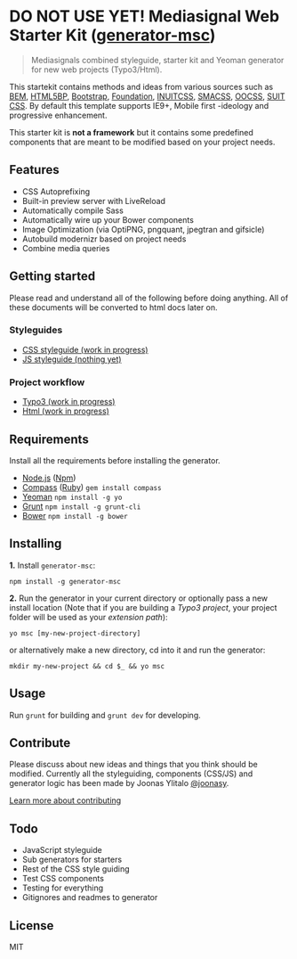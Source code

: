 # DO NOT USE YET! Mediasignal Web Starter Kit ([generator-msc](https://bitbucket.org/mediasignal/generator-msc.git))

> Mediasignals combined styleguide, starter kit and Yeoman generator for new web projects (Typo3/Html). 

This startekit contains methods and ideas from various sources such as [BEM](https://bem.info/), [HTML5BP](http://html5boilerplate.com/), [Bootstrap](http://getbootstrap.com), [Foundation](http://foundation.zurb.com/), [INUITCSS](https://github.com/inuitcss), [SMACSS](https://smacss.com/), [OOCSS](http://oocss.org/), [SUIT CSS](https://github.com/suitcss/suit). By default this template supports IE9+, Mobile first -ideology and progressive enhancement.

This starter kit is **not a framework** but it contains some predefined components that are meant to be modified based on your project needs.

## Features

* CSS Autoprefixing
* Built-in preview server with LiveReload
* Automatically compile Sass
* Automatically wire up your Bower components
* Image Optimization (via OptiPNG, pngquant, jpegtran and gifsicle)
* Autobuild modernizr based on project needs
* Combine media queries

## Getting started

Please read and understand all of the following before doing anything. All of these documents will be converted to html docs later on.

### Styleguides

* [CSS styleguide (work in progress)](https://bitbucket.org/mediasignal/mediasignal-web-starter-kit/src/ea971d0b8aa672395f18d95a2b102eaae9d90c3e/docs/css/)
* [JS styleguide (nothing yet)]()

### Project workflow

* [Typo3 (work in progress)](docs/project-types/#typo3)
* [Html (work in progress)](docs/project-types/#html)

## Requirements

Install all the requirements before installing the generator.

* [Node.js](http://nodejs.org/) ([Npm](https://www.npmjs.org/)) 
* [Compass](http://compass-style.org/) ([Ruby](https://www.ruby-lang.org/en/)) ```gem install compass```
* [Yeoman](http://yeoman.io/) ```npm install -g yo```
* [Grunt](http://gruntjs.com/) ```npm install -g grunt-cli```
* [Bower](http://bower.io/) ```npm install -g bower```

## Installing

**1.** Install ```generator-msc```: 

    npm install -g generator-msc

**2.** Run the generator in your current directory or optionally pass a new install location (Note that if you are building a *Typo3 project*, your project folder will be used as your *extension path*):

    yo msc [my-new-project-directory]

or alternatively make a new directory, cd into it and run the generator:

    mkdir my-new-project && cd $_ && yo msc

## Usage

Run ```grunt``` for building and ```grunt dev``` for developing.

## Contribute

Please discuss about new ideas and things that you think should be modified. Currently all the styleguiding, components (CSS/JS) and generator logic has been made by Joonas Ylitalo [@joonasy](https://twitter.com/joonasy).

[Learn more about contributing](https://bitbucket.org/mediasignal/generator-msc/src/90566b12eab4d8fdd9d79e781b4d388e4ccd9a5b/docs/contribute.md)

## Todo

* JavaScript styleguide
* Sub generators for starters
* Rest of the CSS style guiding
* Test CSS components 
* Testing for everything
* Gitignores and readmes to generator


## License

MIT
